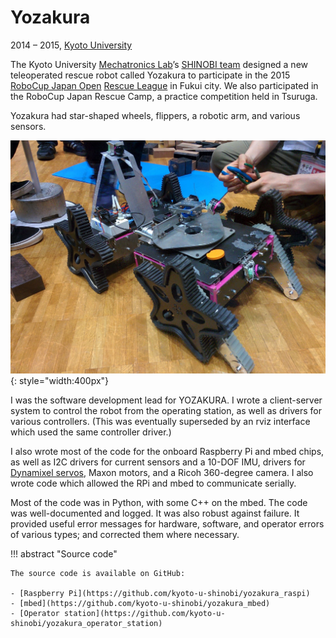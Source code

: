 # Yozakura
2014 &ndash; 2015, [Kyoto University](../education/kyoto-u)

The Kyoto University [Mechatronics Lab](http://www.mechatronics.me.kyoto-u.ac.jp/index.php?ml_lang=en)’s
[SHINOBI team](https://github.com/kyoto-u-shinobi) designed a new teleoperated rescue robot
called Yozakura to participate in the 2015 [RoboCup Japan Open](http://robocup.or.jp/)
[Rescue League](https://sites.google.com/site/robocupjorescuerobotleague/) in Fukui city.
We also participated in the RoboCup Japan Rescue Camp, a practice competition held in Tsuruga.

Yozakura had star-shaped wheels, flippers, a robotic arm, and various sensors.

![YOZAKURA](../../assets/images/yozakura.jpg){: style="width:400px"}

I was the software development lead for YOZAKURA.
I wrote a client-server system to control the robot from the operating station,
as well as drivers for various controllers.
(This was eventually superseded by an rviz interface which used the same controller driver.)

I also wrote most of the code for the onboard Raspberry Pi and mbed chips,
as well as I2C drivers for current sensors and a 10-DOF IMU,
drivers for [Dynamixel servos](https://github.com/masasin/dynamixel), Maxon motors, and a Ricoh 360-degree camera.
I also wrote code which allowed the RPi and mbed to communicate serially.

Most of the code was in Python, with some C++ on the mbed.
The code was well-documented and logged.
It was also robust against failure.
It provided useful error messages for hardware, software, and operator errors of various types;
and corrected them where necessary.

!!! abstract "Source code"

    The source code is available on GitHub:

    - [Raspberry Pi](https://github.com/kyoto-u-shinobi/yozakura_raspi)
    - [mbed](https://github.com/kyoto-u-shinobi/yozakura_mbed)
    - [Operator station](https://github.com/kyoto-u-shinobi/yozakura_operator_station)
